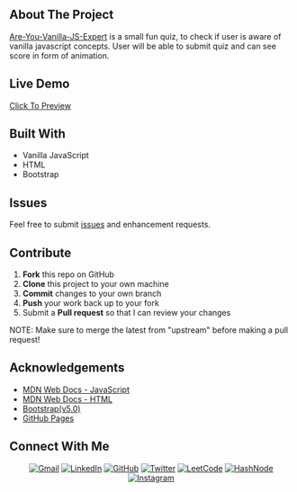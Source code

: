 ## About The Project


[Are-You-Vanilla-JS-Expert](https://chaitanyatekane.github.io/Are-You-Vanilla-JS-Expert/) is a small fun quiz, to check if user is aware of vanilla javascript concepts. User will be able to submit quiz and can see score in form of animation.

## Live Demo


[Click To Preview](https://chaitanyatekane.github.io/Are-You-Vanilla-JS-Expert/)

## Built With


* Vanilla JavaScript
* HTML
* Bootstrap

## Issues


Feel free to submit [issues](https://github.com/chaitanyatekane/Are-You-Vanilla-JS-Expert/issues) and enhancement requests.

## Contribute


 1. **Fork** this repo on GitHub
 2. **Clone** this project to your own machine
 3. **Commit** changes to your own branch
 4. **Push** your work back up to your fork
 5. Submit a **Pull request** so that I can review your changes

NOTE: Make sure to merge the latest from "upstream" before making a pull request!

## Acknowledgements


 - [MDN Web Docs - JavaScript](https://developer.mozilla.org/en-US/docs/Web/JavaScript)
 - [MDN Web Docs - HTML](https://developer.mozilla.org/en-US/docs/Web/HTML)
 - [Bootstrap(v5.0)](https://getbootstrap.com/docs/5.1/getting-started/introduction/)
 - [GitHub Pages](https://pages.github.com/)


## Connect With Me


<p align="center">
<a href = "mailto: chaitanyatekne5@gmail.com"><img alt="Gmail" src="https://img.shields.io/badge/Gmail-D14836?style=for-the-badge&logo=gmail&logoColor=white" /></a>
<a href="https://www.linkedin.com/in/chaitanyatekane"><img alt="LinkedIn" src="https://img.shields.io/badge/LinkedIn-0077B5?style=for-the-badge&logo=linkedin&logoColor=white" /></a>
<a href="https://github.com/chaitanyatekane"><img alt="GitHub" src="https://img.shields.io/badge/GitHub-100000?style=for-the-badge&logo=github&logoColor=white" /></a>
<a href="https://twitter.com/chaitanyatekne"><img alt="Twitter" src="https://img.shields.io/badge/Twitter-1DA1F2?style=for-the-badge&logo=twitter&logoColor=white" /></a>
<a href="https://leetcode.com/chaitanyatekane/"><img alt="LeetCode" src="https://img.shields.io/badge/-LeetCode-FFA116?style=for-the-badge&logo=LeetCode&logoColor=black" /></a>
<a href="https://chaitanyatekane.hashnode.dev/"><img alt="HashNode" src="https://img.shields.io/badge/Hashnode-2962FF?style=for-the-badge&logo=hashnode&logoColor=white" /></a>
<a href="https://www.instagram.com/tekanechaitanya/"><img alt="Instagram" src="https://img.shields.io/badge/Instagram-E4405F?style=for-the-badge&logo=instagram&logoColor=white" /></a>
</p>